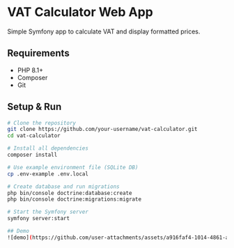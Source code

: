 # VAT Calculator Web App

Simple Symfony app to calculate VAT and display formatted prices.

## Requirements

- PHP 8.1+
- Composer
- Git

## Setup & Run

```bash
# Clone the repository
git clone https://github.com/your-username/vat-calculator.git
cd vat-calculator

# Install all dependencies
composer install

# Use example environment file (SQLite DB)
cp .env-example .env.local

# Create database and run migrations
php bin/console doctrine:database:create
php bin/console doctrine:migrations:migrate

# Start the Symfony server
symfony server:start

## Demo
![demo](https://github.com/user-attachments/assets/a916faf4-1014-4861-aa6e-bf1d945d0ee5)

